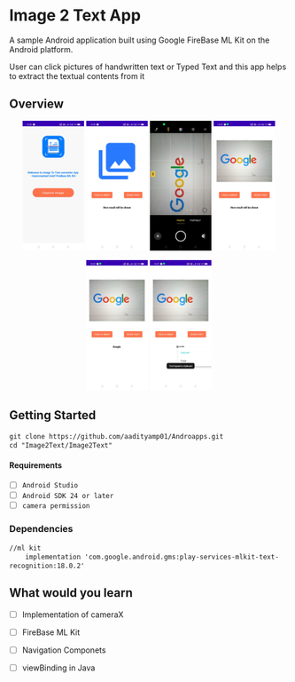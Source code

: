 Image 2 Text App
===============

A sample Android  application built using Google FireBase ML Kit on the Android platform.
<p>
User can click pictures of handwritten text or Typed Text and this app helps to extract the textual contents from it



Overview
---------

<div align="center">
  <p float="left">
    <img src="home.png" width="22%" >
    <img src="2nd.png" width=22%>
    <img src="3rd.png" width=22%>
    <img src="4th.png" width=22%>
 </p>
</div>
<div align="center">
  <p float="left">
    <img src="5th.png" width="22%" >
    <img src="6th.png" width=22%>
    
 </p>
</div>

Getting Started
---------------

```
git clone https://github.com/aadityamp01/Androapps.git
cd "Image2Text/Image2Text"
```

#### Requirements
  - [ ] `Android Studio`
  - [ ] `Android SDK 24 or later`
  - [ ] `camera permission`
### Dependencies 

```
//ml kit
    implementation 'com.google.android.gms:play-services-mlkit-text-recognition:18.0.2'
```


What would you learn
---------------------

  - [ ] Implementation of cameraX 
  - [ ] FireBase ML Kit
  - [ ] Navigation Componets
  - [ ] viewBinding in Java

